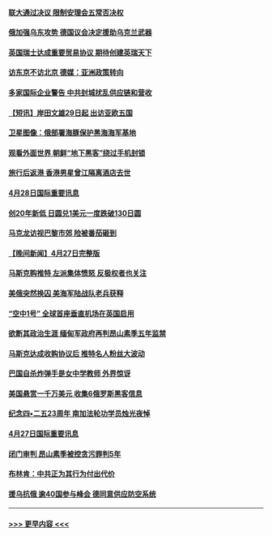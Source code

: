 #### [联大通过决议 限制安理会五常否决权](../pages/prog202/a103412649.md?t=04290351) 
#### [俄加强乌东攻势 德国议会决定援助乌克兰武器](../pages/prog202/a103412626.md?t=04290351) 
#### [英国瑞士达成重要贸易协议 期待创建英瑞天下](../pages/prog202/a103412677.md?t=04290351) 
#### [访东京不访北京  德媒：亚洲政策转向](../pages/prog202/a103412515.md?t=04290351) 
#### [多家国际企业警告 中共封城扰乱供应链和营收](../pages/prog202/a103412512.md?t=04290351) 
#### [【短讯】岸田文雄29日起 出访亚欧五国](../pages/prog202/a103412574.md?t=04290351) 
#### [卫星图像：俄部署海豚保护黑海海军基地](../pages/prog202/a103412424.md?t=04290351) 
#### [观看外面世界 朝鲜“地下黑客”绕过手机封锁](../pages/prog202/a103412416.md?t=04290351) 
#### [旅行后返港 香港男星曾江隔离酒店去世](../pages/prog202/a103412404.md?t=04290351) 
#### [4月28日国际重要讯息](../pages/prog202/a103412316.md?t=04290351) 
#### [创20年新低 日圆兑1美元一度跌破130日圆](../pages/prog202/a103412263.md?t=04290351) 
#### [马克龙访视巴黎市郊 险被番茄砸到](../pages/prog202/a103412180.md?t=04290351) 
#### [【晚间新闻】4月27日完整版](../pages/prog202/a103412077.md?t=04290351) 
#### [马斯克购推特 左派集体愤怒 反极权者也关注](../pages/prog202/a103412005.md?t=04290351) 
#### [美俄突然换囚 美海军陆战队老兵获释](../pages/prog202/a103411892.md?t=04290351) 
#### [“空中1号” 全球首座垂直机场在英国启用](../pages/prog202/a103411894.md?t=04290351) 
#### [欲断其政治生涯 缅甸军政府再判昂山素季五年监禁](../pages/prog202/a103411688.md?t=04290351) 
#### [马斯克达成收购协议后 推特名人粉丝大波动](../pages/prog202/a103411402.md?t=04290351) 
#### [巴国自杀炸弹手是女中学教师 外界惊讶](../pages/prog202/a103411396.md?t=04290351) 
#### [美国悬赏一千万美元 收集6俄罗斯黑客信息](../pages/prog202/a103411388.md?t=04290351) 
#### [纪念四•二五23周年 南加法轮功学员烛光夜悼](../pages/prog202/a103410700.md?t=04290351) 
#### [4月27日国际重要讯息](../pages/prog202/a103411307.md?t=04290351) 
#### [闭门审判 昂山素季被控贪污罪判5年](../pages/prog202/a103411297.md?t=04290351) 
#### [布林肯：中共正为其行为付出代价](../pages/prog202/a103411296.md?t=04290351) 
#### [援乌抗俄 逾40国参与峰会 德同意供应防空系统](../pages/prog202/a103411205.md?t=04290351) 

----
#### [ >>> 更早内容 <<< ](../indexes/prog202-earlier.md)
